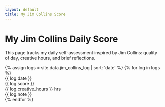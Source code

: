 ```yaml
---
layout: default
title: My Jim Collins Score
---
```


<link rel="stylesheet" href="/assets/css/jim-collins.css">

<h1>My Jim Collins Daily Score</h1>

<p>This page tracks my daily self-assessment inspired by Jim Collins: quality of day, creative hours, and brief reflections.</p>

<div class="score-graph">
  {% assign logs = site.data.jim_collins_log | sort: 'date' %}
  {% for log in logs %}
    <div class="score-entry score-{{ log.score }}">
      <div class="date">{{ log.date }}</div>
      <div class="bar" style="height: {{ log.score | times: 20 | abs }}px;"></div>
      <div class="score">{{ log.score }}</div>
      <div class="hours">{{ log.creative_hours }} hrs</div>
      <div class="note">{{ log.note }}</div>
    </div>
  {% endfor %}
</div>
